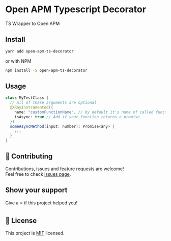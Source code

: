 # Open APM Typescript Decorator

TS Wrapper to Open APM

## Install

```sh
yarn add open-apm-ts-decorator
```

or with NPM

```sh
npm install -S open-apm-ts-decorator
```

## Usage

```java
class MyTestClass {
  // All of these arguments are optional
  @XRayInstrumented({
    name: "customFunctionName", // by default it's name of called function
    isAsync: true // Add if your function returns a promise
  })
  someAsyncMethod(input: number): Promise<any> {
    ...
  }
}
```

## 🤝 Contributing

Contributions, issues and feature requests are welcome!<br />Feel free to check [issues page](https://github.com/RafaelGSS/open-apm-ts-decorator/issues).

## Show your support

Give a ⭐️ if this project helped you!

## 📝 License

This project is [MIT](https://github.com/RafaelGSS/open-apm-ts-decorator/blob/master/LICENSE) licensed.
